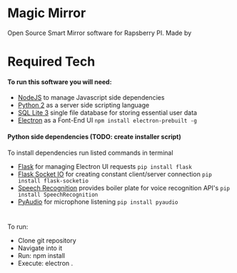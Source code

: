 # Magic Mirror
Open Source Smart Mirror software for Rapsberry PI. Made by

# Required Tech
#### To run this software you will need:
* [NodeJS](https://nodejs.org/en/) to manage Javascript side dependencies
* [Python 2](https://www.python.org/downloads/) as a server side scripting language
* [SQL Lite 3](https://www.sqlite.org/index.html) single file database for storing essential user data
* [Electron](http://electron.atom.io) as a Font-End UI `npm install electron-prebuilt -g`

#### Python side dependencies (TODO: create installer script)
To install dependencies run listed commands in terminal
* [Flask](http://flask.pocoo.org) for managing Electron UI requests `pip install flask`
* [Flask Socket IO](https://flask-socketio.readthedocs.io/en/latest/) for creating constant client/server connection `pip install flask-socketio`
* [Speech Recognition](https://github.com/Uberi/speech_recognition) provides boiler plate for voice recognition API's `pip install SpeechRecognition`
* [PyAudio](http://people.csail.mit.edu/hubert/pyaudio/#downloads) for microphone listening `pip install pyaudio`

#
To run:
- Clone git repository
- Navigate into it
- Run: npm install
- Execute: electron .
